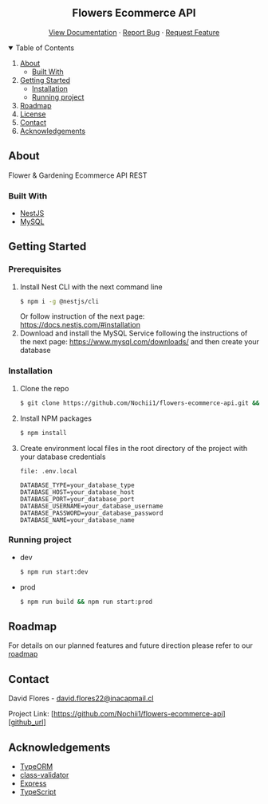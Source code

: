 <!-- PROJECT LOGO -->
<p align="center">
  <h2 align="center">Flowers Ecommerce API</h2>

  <p align="center">
    <a href="https://flowers-ecommerce-api.herokuapp.com/api/v0/docs/">View Documentation</a>
    ·
    <a href="https://github.com/Nochii1/flowers-ecommerce-api/issues">Report Bug</a>
    ·
    <a href="https://github.com/Nochii1/flowers-ecommerce-api/issues">Request Feature</a>
  </p>
</p>

<!-- TABLE OF CONTENTS -->
<details open="open">
  <summary>Table of Contents</summary>
  <ol>
    <li>
      <a href="#about">About</a>
      <ul>
        <li><a href="#built-with">Built With</a></li>
      </ul>
    </li>
    <li>
      <a href="#getting-started">Getting Started</a>
      <ul>
        <li><a href="#installation">Installation</a></li>
        <li><a href="#running-project">Running project</a></li>
      </ul>
    </li>
    <li><a href="#roadmap">Roadmap</a></li>
    <li><a href="#license">License</a></li>
    <li><a href="#contact">Contact</a></li>
    <li><a href="#acknowledgements">Acknowledgements</a></li>
  </ol>
</details>

<!-- ABOUT THE PROJECT -->
## About

Flower & Gardening Ecommerce API REST

### Built With

* [NestJS](https://docs.nestjs.com/)
* [MySQL](https://www.mysql.com/)

<!-- GETTING STARTED -->
## Getting Started

### Prerequisites
1. Install Nest CLI with the next command line 
    ```sh
    $ npm i -g @nestjs/cli
    ```
    Or follow instruction of the next page: https://docs.nestjs.com/#installation
2. Download and install the MySQL Service following the instructions of the next page: https://www.mysql.com/downloads/ and then create your database

### Installation

1. Clone the repo
    ```sh
    $ git clone https://github.com/Nochii1/flowers-ecommerce-api.git && cd flowers-ecommerce-api
    ```
2. Install NPM packages
    ```sh
    $ npm install
    ```
3. Create environment local files in the root directory of the project with your database credentials
    ```
    file: .env.local

    DATABASE_TYPE=your_database_type
    DATABASE_HOST=your_database_host
    DATABASE_PORT=your_database_port
    DATABASE_USERNAME=your_database_username
    DATABASE_PASSWORD=your_database_password
    DATABASE_NAME=your_database_name
    ```

<!-- USAGE EXAMPLES -->
### Running project
* dev
    ```sh
    $ npm run start:dev
    ```
* prod
    ```sh
    $ npm run build && npm run start:prod
    ```

<!-- ROADMAP -->
## Roadmap

For details on our planned features and future direction please refer to our [roadmap][issues-url]

<!-- CONTACT -->
## Contact

David Flores - david.flores22@inacapmail.cl

Project Link: [https://github.com/Nochii1/flowers-ecommerce-api][github_url]

<!-- ACKNOWLEDGEMENTS -->
## Acknowledgements
* [TypeORM](https://typeorm.io/)
* [class-validator](https://github.com/typestack/class-validator)
* [Express](https://expressjs.com/)
* [TypeScript](https://www.typescriptlang.org/)

<!-- MARKDOWN LINKS & IMAGES -->
[issues-url]: https://github.com/Nochii1/flowers-ecommerce-api/issues
<!--  [product-screenshot]: null -->
<!-- [docs_url]: https://flowers-ecommerce-api.herokuapp.com/api/v0/docs/ -->
[github_url]: https://github.com/Nochii1/flowers-ecommerce-api
